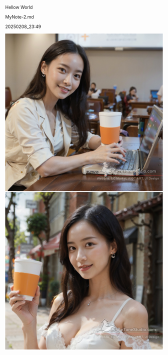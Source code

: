 Hellow World

MyNote-2.md

20250208_23:49

<img src="(FilesShare)20240905_AIGC_SD_MyLora_DozhaiGirl_00352.jpg">

<img src="(FilesShare)20240905_AIGC_SD_MyLora_DozhaiGirl_00293.jpg">

